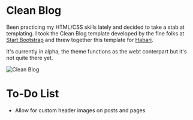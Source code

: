 # Clean Blog #

Been practicing my HTML/CSS skills lately and decided to take a stab at templating. I took the Clean Blog template developed by the fine folks at [Start Bootstrap](http://startbootstrap.com) and threw together this template for [Habari](http://habariproject.org).

It's currently in alpha, the theme functions as the webt conterpart but it's not quite there yet.

![Clean Blog](http://full/path/to/screenshot.jpg "Optional title")

# To-Do List #

* Allow for custom header images on posts and pages

